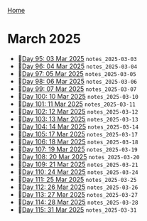 [Home](../../main.md)

# March 2025

- 📝[Day 95: 03 Mar 2025](./03/notes_2025-03-03.md) `notes_2025-03-03`
- 📝[Day 96: 04 Mar 2025](./03/notes_2025-03-04.md) `notes_2025-03-04`
- 📝[Day 97: 05 Mar 2025](./03/notes_2025-03-05.md) `notes_2025-03-05`
- 📝[Day 98: 06 Mar 2025](./03/notes_2025-03-06.md) `notes_2025-03-06`
- 📝[Day 99: 07 Mar 2025](./03/notes_2025-03-07.md) `notes_2025-03-07`
- 📝[Day 100: 10 Mar 2025](./03/notes_2025-03-10.md) `notes_2025-03-10`
- 📝[Day 101: 11 Mar 2025](./03/notes_2025-03-11.md) `notes_2025-03-11`
- 📝[Day 102: 12 Mar 2025](./03/notes_2025-03-12.md) `notes_2025-03-12`
- 📝[Day 103: 13 Mar 2025](./03/notes_2025-03-13.md) `notes_2025-03-13`
- 📝[Day 104: 14 Mar 2025](./03/notes_2025-03-14.md) `notes_2025-03-14`
- 📝[Day 105: 17 Mar 2025](./03/notes_2025-03-17.md) `notes_2025-03-17`
- 📝[Day 106: 18 Mar 2025](./03/notes_2025-03-18.md) `notes_2025-03-18`
- 📝[Day 107: 19 Mar 2025](./03/notes_2025-03-19.md) `notes_2025-03-19`
- 📝[Day 108: 20 Mar 2025](./03/notes_2025-03-20.md) `notes_2025-03-20`
- 📝[Day 109: 21 Mar 2025](./03/notes_2025-03-21.md) `notes_2025-03-21`
- 📝[Day 110: 24 Mar 2025](./03/notes_2025-03-24.md) `notes_2025-03-24`
- 📝[Day 111: 25 Mar 2025](./03/notes_2025-03-25.md) `notes_2025-03-25`
- 📝[Day 112: 26 Mar 2025](./03/notes_2025-03-26.md) `notes_2025-03-26`
- 📝[Day 113: 27 Mar 2025](./03/notes_2025-03-27.md) `notes_2025-03-27`
- 📝[Day 114: 28 Mar 2025](./03/notes_2025-03-28.md) `notes_2025-03-28`
- 📝[Day 115: 31 Mar 2025](./03/notes_2025-03-31.md) `notes_2025-03-31`
